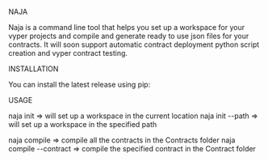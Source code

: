 NAJA

Naja is a command line tool that helps you set up a workspace for your vyper projects and
compile and generate ready to use json files for your contracts.
It will soon support automatic contract deployment python script creation 
and vyper contract testing.

INSTALLATION

You can install the latest release using pip: 


USAGE

naja init					=> will set up a workspace in the current location
naja init --path			=> will set up a workspace in the specified path

naja compile				=> compile all the contracts in the Contracts folder
naja compile --contract		=> compile the specified contract in the Contract folder
